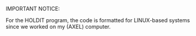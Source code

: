 IMPORTANT NOTICE:

For the HOLDIT program, the code is formatted for LINUX-based systems since we worked on my (AXEL) computer.
